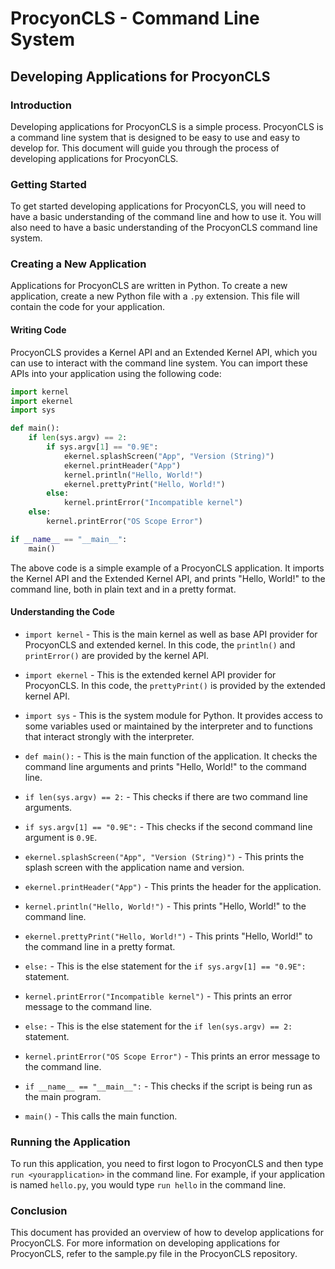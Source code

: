 # ProcyonCLS - Command Line System

## Developing Applications for ProcyonCLS

### Introduction

Developing applications for ProcyonCLS is a simple process. ProcyonCLS is a command line system that is designed to be easy to use and easy to develop for. This document will guide you through the process of developing applications for ProcyonCLS.

### Getting Started

To get started developing applications for ProcyonCLS, you will need to have a basic understanding of the command line and how to use it. You will also need to have a basic understanding of the ProcyonCLS command line system.

### Creating a New Application

Applications for ProcyonCLS are written in Python. To create a new application, create a new Python file with a `.py` extension. This file will contain the code for your application.

#### Writing Code

ProcyonCLS provides a Kernel API and an Extended Kernel API, which you can use to interact with the command line system. You can import these APIs into your application using the following code:

```python
import kernel
import ekernel
import sys

def main():
    if len(sys.argv) == 2:
        if sys.argv[1] == "0.9E":
            ekernel.splashScreen("App", "Version (String)")
            ekernel.printHeader("App")
            kernel.println("Hello, World!")
            ekernel.prettyPrint("Hello, World!")
        else:
            kernel.printError("Incompatible kernel")
    else:
        kernel.printError("OS Scope Error")

if __name__ == "__main__":
    main()
```

The above code is a simple example of a ProcyonCLS application. It imports the Kernel API and the Extended Kernel API, and prints "Hello, World!" to the command line, both in plain text and in a pretty format.

#### Understanding the Code

* `import kernel` - This is the main kernel as well as base API provider for ProcyonCLS and extended kernel. In this code, the `println()` and `printError()` are provided by the kernel API.

* `import ekernel` - This is the extended kernel API provider for ProcyonCLS. In this code, the `prettyPrint()` is provided by the extended kernel API.

* `import sys` - This is the system module for Python. It provides access to some variables used or maintained by the interpreter and to functions that interact strongly with the interpreter.

* `def main():` - This is the main function of the application. It checks the command line arguments and prints "Hello, World!" to the command line.

* `if len(sys.argv) == 2:` - This checks if there are two command line arguments.

* `if sys.argv[1] == "0.9E":` - This checks if the second command line argument is `0.9E`.

* `ekernel.splashScreen("App", "Version (String)")` - This prints the splash screen with the application name and version.

* `ekernel.printHeader("App")` - This prints the header for the application.

* `kernel.println("Hello, World!")` - This prints "Hello, World!" to the command line.

* `ekernel.prettyPrint("Hello, World!")` - This prints "Hello, World!" to the command line in a pretty format.

* `else:` - This is the else statement for the `if sys.argv[1] == "0.9E":` statement.

* `kernel.printError("Incompatible kernel")` - This prints an error message to the command line.

* `else:` - This is the else statement for the `if len(sys.argv) == 2:` statement.

* `kernel.printError("OS Scope Error")` - This prints an error message to the command line.

* `if __name__ == "__main__":` - This checks if the script is being run as the main program.

* `main()` - This calls the main function.

### Running the Application

To run this application, you need to first logon to ProcyonCLS and then type `run <yourapplication>` in the command line. For example, if your application is named `hello.py`, you would type `run hello` in the command line.

### Conclusion

This document has provided an overview of how to develop applications for ProcyonCLS. For more information on developing applications for ProcyonCLS, refer to the sample.py file in the ProcyonCLS repository.